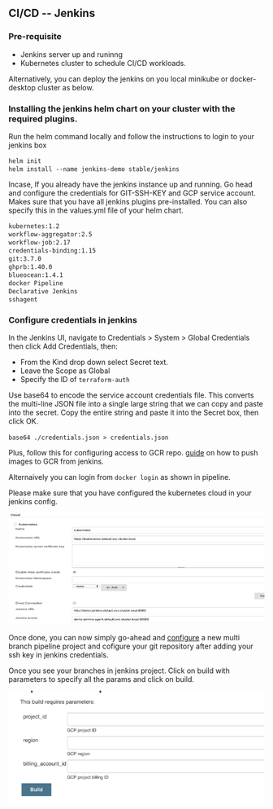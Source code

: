 ## CI/CD -- Jenkins

### Pre-requisite

- Jenkins server up and runinng
- Kubernetes cluster to schedule CI/CD workloads.

Alternatively, you can deploy the jenkins on you local minikube or docker-desktop cluster as below.

### Installing the jenkins helm chart on your cluster with the required plugins.

Run the helm command locally and follow the instructions to login to your jenkins box

```
helm init
helm install --name jenkins-demo stable/jenkins
```

Incase, If you already have the jenkins instance up and running. Go head and configure the credentials for GIT-SSH-KEY and GCP service account.
Makes sure that you have all jenkins plugins pre-installed. You can also specify this in the values.yml file of your helm chart.
```
kubernetes:1.2
workflow-aggregator:2.5
workflow-job:2.17
credentials-binding:1.15
git:3.7.0
ghprb:1.40.0
blueocean:1.4.1
docker Pipeline
Declarative Jenkins
sshagent
```

### Configure credentials in jenkins
In the Jenkins UI, navigate to Credentials > System > Global Credentials then click Add Credentials, then:
- From the Kind drop down select Secret text.
- Leave the Scope as Global
- Specify the ID of `terraform-auth`

Use base64 to encode the service account credentials file. This converts the multi-line JSON file into a single large string that we can copy and paste into the secret.
Copy the entire string and paste it into the Secret box, then click OK.

`base64 ./credentials.json > credentials.json`

Plus, follow this for configuring access to GCR repo. [guide](https://medium.com/google-cloud/how-to-push-docker-image-to-google-container-registry-gcr-through-jenkins-job-52b9d5ce9f7f) on how to push images to GCR from jenkins.

Alternaively you can login from `docker login` as shown in pipeline.

Please make sure that you have configured the kubernetes cloud in your jenkins config.

![](/images/k8scloud.png)

Once done, you can now simply go-ahead and [configure](https://github.com/gitbucket/gitbucket/wiki/Setup-Jenkins-Multibranch-Pipeline-and-Organization) a new multi branch pipeline project and cofigure your git repository after adding your ssh key in jenkins credentials.

Once you see your branches in jenkins project. Click on build with parameters to specify all the params and click on build.

![](/images/Picture2.png)











